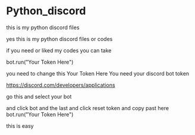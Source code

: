 # Python_discord
this is my python discord files

yes this is my python discord files or codes

if you need or liked my codes you can take 

bot.run("Your Token Here")

you need to change this Your Token Here You need your discord bot token

https://discord.com/developers/applications

go this and select your bot

and click bot and the last and click reset token and copy past here  bot.run("Your Token Here")

this is easy
